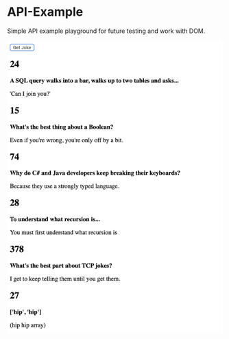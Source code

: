 # API-Example

Simple API example playground for future testing and work with DOM.

![screen shot](./sreenshot.png "screen shot")